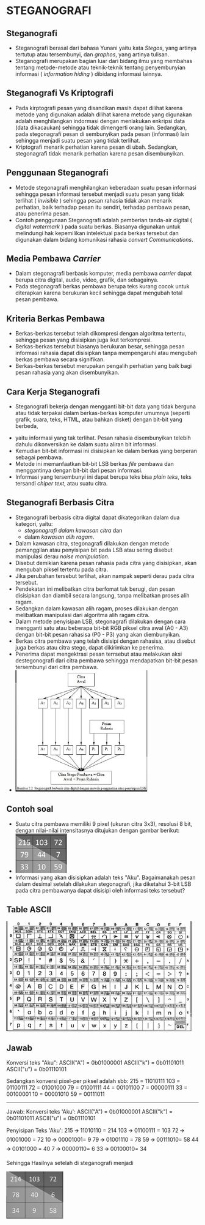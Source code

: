 # STEGANOGRAFI

## Steganografi

- Steganografi berasal dari bahasa Yunani yaitu kata *Stegos*, yang artinya tertutup atau tersembunyi, dan *graphos*, yang artinya tulisan.
- Steganografi merupakan bagian luar dari bidang ilmu yang membahas tentang metode-metode atau teknik-teknik tentang penyembunyian informasi ( *information hiding* ) dibidang informasi lainnya.

## Steganografi Vs Kriptografi

- Pada kirptografi pesan yang disandikan masih dapat dilihat karena metode yang digunakan adalah dilihat karena metode yang digunakan adalah menghilangkan indormasi dengan menlakukan enkripsi data (data dikacaukan) sehingga tidak dimengerti orang lain. Sedangkan, pada stegonagrafi pesan di sembunyikan pada pesan (informasi) lain sehingga menjadi suatu pesan yang tidak terlihat.
- Kriptografi menarik perhatian karena pesan di ubah. Sedangkan, stegonagrafi tidak menarik perhatian karena pesan disembunyikan.

## Penggunaan Steganografi

- Metode stegonagrafi menghilangkan keberadaan suatu pesan informasi sehingga pesan informasi tersebut menjadi suatu pesan yang tidak terlihat ( *invisible* ) sehingga pesan rahasia tidak akan menarik perhatian, baik terhadap pesan itu sendiri, terhadap pembawa pesan, atau penerima pesan.
- Contoh penggunaan Steganografi adalah pemberian tanda-air digital ( *digital watermark* ) pada suatu berkas. Biasanya digunakan untuk melindungi hak kepemilikan intelektual pada berkas tersebut dan digunakan dalam bidang komunikasi rahasia *convert Communications*.

## Media Pembawa *Carrier*

- Dalam stegonagrafi berbasis komputer, media pembawa *carrier* dapat berupa citra digital, audio, video, grafik, dan sebagainya.
- Pada stegonagrafi berkas pembawa berupa teks kurang cocok untuk diterapkan karena berukuran kecil sehingga dapat mengubah total pesan pembawa.

## Kriteria Berkas Pembawa

- Berkas-berkas tersebut telah dikompresi dengan algoritma tertentu, sehingga pesan yang disisipkan juga ikut terkompresi.
- Berkas-berkas tersebut biasanya berukuran besar, sehingga pesan informasi rahasia dapat disisipkan tanpa mempengaruhi atau mengubah berkas pembawa secara signifikan.
- Berkas-berkas tersebut merupakan pengalih perhatian yang baik bagi pesan rahasia yang akan disembunyikan.

## Cara Kerja Steganografi

- Steganografi bekerja dengan mengganti bit-bit data yang tidak berguna atau tidak terpakai dalam berkas-berkas komputer umumnya (seperti grafik, suara, teks, HTML, atau bahkan disket) dengan bit-bit yang berbeda,
 * yaitu informasi yang tak terlihat. Pesan rahasia disembunyikan telebih dahulu dikonversikan ke dalam suatu aliran bit informasi.
 * Kemudian bit-bit informasi ini disisipkan ke dalam berkas yang berperan sebagai pembawa.
 * Metode ini memanfaatkan bit-bit LSB berkas *file* pembawa dan menggantinya dengan bit-bit dari pesan informasi.
 * Informasi yang tersembunyi ini dapat berupa teks bisa *plain teks*, teks tersandi *chiper text*, atau suatu citra.

## Steganografi Berbasis Citra

- Steganografi berbasis citra digital dapat dikategorikan dalam dua kategori, yaitu:
  * *stegonagrafi dalam kawasan citra* dan
  * dalam *kawasan alih ragam*.
- Dalam kawasan citra, stegonagrafi dilakukan dengan metode pemanggilan atau penyisipan bit pada LSB atau sering disebut manipulasi derau *noise manipulation*.
- Disebut demikian karena pesan rahasia pada citra yang disisipkan, akan mengubah piksel tertentu pada citra.
- Jika perubahan tersebut terlihat, akan nampak seperti derau pada citra tersebut.
- Pendekatan ini melibatkan citra berfomat tak berugi, dan pesan disisipkan dan diambil secara langsung, tanpa melibatkan proses alih ragam.
- Sedangkan dalam kawasan alih ragam, proses dilakukan dengan melibatkan manipulasi dari algoritma alih ragam citra.
- Dalam metode penyisipan LSB, stegonagrafi dilakukan dengan cara mengganti satu atau beberapa bit-bit RGB piksel citra awal (A0 - A3) dengan bit-bit pesan rahasisa (P0 - P3) yang akan diembunyikan.
- Berkas citra pembawa yang telah disisipi dengan rahasisa, atau disebut juga berkas atau citra stego, dapat dikirimkan ke penerima.
- Penerima dapat mengektrasi pesan terrsebut atau melakukan aksi destegonografi dari citra pembawa sehingga mendapatkan bit-bit pesan tersembunyi dari citra pembawa.
- ![Steganografi Berbasis Citra](img/Steganografi-Berbasis-Citra.png)

## Contoh soal

- Suatu citra pembawa memiliki 9 pixel (ukuran citra 3x3), resolusi 8 bit, dengan nilai-nilai intensitasnya ditujukan dengan gambar berikut:
- ![Contoh Soal](img/Contoh-soal.png)
- Informasi yang akan disisipkan adalah teks "Aku". Bagaimanakah pesan dalam desimal setelah dilakukan stegonagrafi, jika diketahui 3-bit LSB pada citra pembawanya dapat disisipi oleh informasi teks tersebut?

## Table ASCII

![Table ASCI](img/Table-ACII.png)

## Jawab

Konversi teks "Aku":
ASCII("A") = 0b01000001
ASCII("k") = 0b01101011
ASCII("u") = 0b01110101

Sedangkan konversi pixel-per piksel adalah sbb:
215 = 11010111
103 = 01100111
72  = 01001000
79  = 01001111
44  = 00101100
7   = 00000111
33  = 00100001
10  = 00001010
59  = 00111011

---

Jawab:
Konversi teks 'Aku':
ASCII("A") = 0b01000001
ASCII("k") = 0b01101011
ASCII("u") = 0b01110101

Penyisipan Teks 'Aku':
215 🡪 11010110 = 214 
103 🡪 01100111 = 103 
72 🡪 01001000 = 72
10 🡪 00001001= 9 
79 🡪 01001110 = 78
59 🡪 00111010= 58
44 🡪 00101000 = 40
7 🡪 00000110= 6
33 🡪 00100010= 34

Sehingga Hasilnya setelah di steganografi menjadi

![Jawab](img/Jawab-soal.png)


